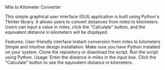 Mile to Kilometer Converter

This simple graphical user interface (GUI) application is built using Python's Tkinter library. It allows users to convert distances from miles to kilometers. Users can input a value in miles, click the "Calculate" button, and the equivalent distance in kilometers will be displayed.

Features:
User-friendly interface
Instant conversion from miles to kilometers
Simple and intuitive design
Installation:
Make sure you have Python installed on your system.
Clone the repository or download the script.
Run the script using Python.
Usage:
Enter the distance in miles in the input box.
Click the "Calculate" button to see the equivalent distance in kilometers.
